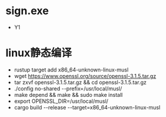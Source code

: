 # sign.exe

- Y1

# linux静态编译

- rustup target add x86_64-unknown-linux-musl
- wget https://www.openssl.org/source/openssl-3.1.5.tar.gz
- tar zxvf openssl-3.1.5.tar.gz && cd openssl-3.1.5.tar.gz
- ./config no-shared --prefix=/usr/local/musl/
- make depend && make && sudo make install
- export OPENSSL_DIR=/usr/local/musl/
- cargo build --release --target=x86_64-unknown-linux-musl